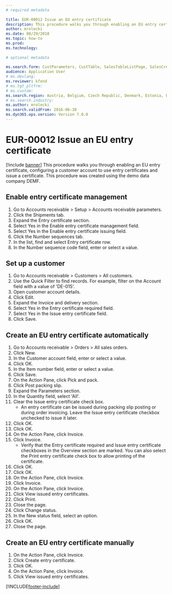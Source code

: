 ```yaml
--- 
# required metadata 
 
title: EUR-00012 Issue an EU entry certificate
description: This procedure walks you through enabling an EU entry certificate, configuring a customer account to use entry certificates and issue a certificate. 
author: mrolecki
ms.date: 08/29/2018
ms.topic: how-to 
ms.prod:  
ms.technology:  
 
# optional metadata 
 
ms.search.form: CustParameters, CustTable, SalesTableListPage, SalesCreateOrder, SalesTable, SalesEditLines,  CustInvoiceJournal, CustEntryCertificateJour_W, SrsReportViewerForm   
audience: Application User 
# ms.devlang:  
ms.reviewer: kfend
# ms.tgt_pltfrm:  
# ms.custom:  
ms.search.region: Austria, Belgium, Czech Republic, Denmark, Estonia, Finland, France, Germany, Hungary, Ireland, Italy, Latvia, Lithuania, Netherlands, Poland, Spain, Sweden, United Kingdom
# ms.search.industry: 
ms.author: mrolecki
ms.search.validFrom: 2016-06-30 
ms.dyn365.ops.version: Version 7.0.0 
---
```

# EUR-00012 Issue an EU entry certificate

[!include [banner](../../includes/banner.md)]
This procedure walks you through enabling an EU entry certificate, configuring a customer account to use entry certificates and issue a certificate. This procedure was created using the demo data company DEMF.


## Enable entry certificate management
1. Go to Accounts receivable > Setup > Accounts receivable parameters.
2. Click the Shipments tab.
3. Expand the Entry certificate section.
4. Select Yes in the Enable entry certificate management field.
5. Select Yes in the Enable entry certificate issuing field.
6. Click the Number sequences tab.
7. In the list, find and select Entry certificate row.
8. In the Number sequence code field, enter or select a value.

## Set up a customer
1. Go to Accounts receivable > Customers > All customers.
2. Use the Quick Filter to find records. For example, filter on the Account field with a value of 'DE-015'.
3. Open customer account details.
4. Click Edit.
5. Expand the Invoice and delivery section.
6. Select Yes in the Entry certificate required field.
7. Select Yes in the Issue entry certificate field.
8. Click Save.

## Create an EU entry certificate automatically
1. Go to Accounts receivable > Orders > All sales orders.
2. Click New.
3. In the Customer account field, enter or select a value.
4. Click OK.
5. In the Item number field, enter or select a value.
6. Click Save.
7. On the Action Pane, click Pick and pack.
8. Click Post packing slip.
9. Expand the Parameters section.
10. In the Quantity field, select 'All'.
11. Clear the Issue entry certificate check box.
    * An entry certificate can be issued during packing slip posting or during order invoicing. Leave the Issue entry certificate checkbox unchecked to issue it later.  
12. Click OK.
13. Click OK.
14. On the Action Pane, click Invoice.
15. Click Invoice.
    * Verify that the Entry certificate required and Issue entry certificate checkboxes in the Overview section are marked.  You can also select the Print entry certificate check box to allow printing of the certificate.  
16. Click OK.
17. Click OK.
18. On the Action Pane, click Invoice.
19. Click Invoice.
20. On the Action Pane, click Invoice.
21. Click View issued entry certificates.
22. Click Print.
23. Close the page.
24. Click Change status.
25. In the New status field, select an option.
26. Click OK.
27. Close the page.

## Create an EU entry certificate manually
1. On the Action Pane, click Invoice.
2. Click Create entry certificate.
3. Click OK.
4. On the Action Pane, click Invoice.
5. Click View issued entry certificates.



[!INCLUDE[footer-include](../../../includes/footer-banner.md)]